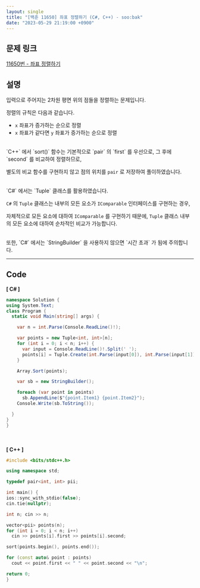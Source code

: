 ```yaml
---
layout: single
title: "[백준 11650] 좌표 정렬하기 (C#, C++) - soo:bak"
date: "2023-05-29 21:19:00 +0900"
---
```


## 문제 링크
  [11650번 - 좌표 정렬하기](https://www.acmicpc.net/problem/11650)

## 설명
입력으로 주어지는 2차원 평면 위의 점들을 정렬하는 문제입니다. <br>

정렬의 규칙은 다음과 같습니다. <br>

- `x` 좌표가 증가하는 순으로 정렬 <br>
- `x` 좌표가 같다면 `y` 좌표가 증가하는 순으로 정렬 <br>

<br>
`C++` 에서 `sort()` 함수는 기본적으로 `pair` 의 `first` 를 우선으로, 그 후에 `second` 를 비교하여 정렬하므로, <br>

별도의 비교 함수를 구현하지 않고 점의 위치를 `pair` 로 저장하여 풀이하였습니다. <br>

<br>
`C#` 에서는 `Tuple` 클래스를 활용하였습니다.<br>

`C#` 의 `Tuple` 클래스는 내부의 모든 요소가 `IComparable` 인터페이스를 구현하는 경우,<br>

자체적으로 모든 요소에 대하여 `IComparable` 를 구현하기 때문에, `Tuple` 클래스 내부의 모든 요소에 대하여 순차적인 비교가 가능합니다.<br>

<br>
또한, `C#` 에서는 `StringBuilder` 을 사용하지 않으면 `시간 초과` 가 됨에 주의합니다. <br>

- - -

## Code
<b>[ C# ] </b>
<br>

  ```c#
namespace Solution {
  using System.Text;
  class Program {
    static void Main(string[] args) {

      var n = int.Parse(Console.ReadLine()!);

      var points = new Tuple<int, int>[n];
      for (int i = 0; i < n; i++) {
        var input = Console.ReadLine()!.Split(' ');
        points[i] = Tuple.Create(int.Parse(input[0]), int.Parse(input[1]));
      }

      Array.Sort(points);

      var sb = new StringBuilder();

      foreach (var point in points)
        sb.AppendLine($"{point.Item1} {point.Item2}");
      Console.Write(sb.ToString());

    }
  }
}
  ```
<br><br>
<b>[ C++ ] </b>
<br>

  ```c++
#include <bits/stdc++.h>

using namespace std;

typedef pair<int, int> pii;

int main() {
  ios::sync_with_stdio(false);
  cin.tie(nullptr);

  int n; cin >> n;

  vector<pii> points(n);
  for (int i = 0; i < n; i++)
    cin >> points[i].first >> points[i].second;

  sort(points.begin(), points.end());

  for (const auto& point : points)
    cout << point.first << " " << point.second << "\n";

  return 0;
}
  ```
